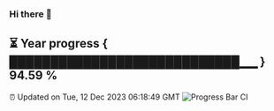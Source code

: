 ### Hi there 👋
⏳ Year progress { ████████████████████████████▁▁ } 94.59 %
---
⏰ Updated on Tue, 12 Dec 2023 06:18:49 GMT
![Progress Bar CI](https://github.com/liununu/liununu/workflows/Progress%20Bar%20CI/badge.svg)
